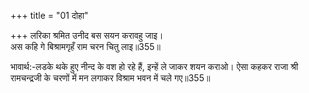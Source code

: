 +++
title = "01 दोहा"

+++
लरिका श्रमित उनीद बस सयन करावहु जाइ।  
अस कहि गे बिश्रामगृहँ राम चरन चितु लाइ॥355॥  

भावार्थ:-लडके थके हुए नीन्द के वश हो रहे हैं, इन्हें ले जाकर शयन कराओ। ऐसा कहकर राजा श्री रामचन्द्रजी के चरणों में मन लगाकर विश्राम भवन में चले गए॥355॥  



